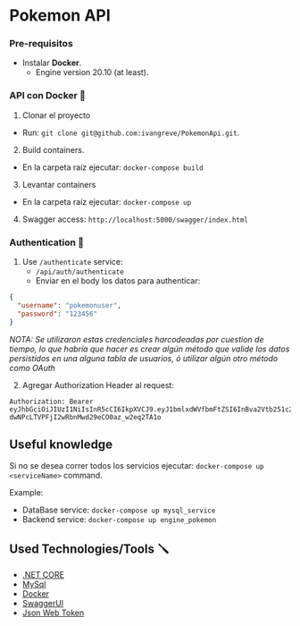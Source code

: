 # Pokemon API 

### Pre-requisitos
- Instalar **Docker**.
  - Engine version 20.10 (at least).

### API con Docker 🐋

1. Clonar el proyecto
- Run: `git clone git@github.com:ivangreve/PokemonApi.git`.

2. Build containers.
- En la carpeta raíz ejecutar: `docker-compose build`

3. Levantar containers
- En la carpeta raíz ejecutar: `docker-compose up`

4. Swagger access: `http://localhost:5000/swagger/index.html`

### Authentication 🔑

1. Use `/authenticate` service:
   - `/api/auth/authenticate`
   - Enviar en el body los datos para authenticar:

```json
{
  "username": "pokemonuser",
  "password": "123456"
}
```

_NOTA: Se utilizaron estas credenciales harcodeadas por cuestion de tiempo, lo que habría que hacer es crear algún método que valide los datos persistidos en una alguna tabla de usuarios, ó utilizar algún otro método como OAuth_

2. Agregar Authorization Header al request:
```
Authorization: Bearer eyJhbGciOiJIUzI1NiIsInR5cCI6IkpXVCJ9.eyJ1bmlxdWVfbmFtZSI6InBva2Vtb251c2VyIiwibmJmIjoxNjM4NzU3MTA4LCJleHAiOjE2Mzg3NjA3MDgsImlhdCI6MTYzODc1NzEwOH0.GL6i-dwNPcLTVPFjI2wRbnMwd29eCO0az_w2eq2TA1o
```

## Useful knowledge

Si no se desea correr todos los servicios ejecutar:  `docker-compose up <serviceName>` command.

Example:
- DataBase service: `docker-compose up mysql_service`
- Backend service: `docker-compose up engine_pokemon`


## Used Technologies/Tools 🪛

- [.NET CORE](https://es.wikipedia.org/wiki/.NET_Core)
- [MySql](https://www.mysql.com/)
- [Docker](https://docker.com/)
- [SwaggerUI](https://swagger.io/)
- [Json Web Token](https://jwt.io/)

##